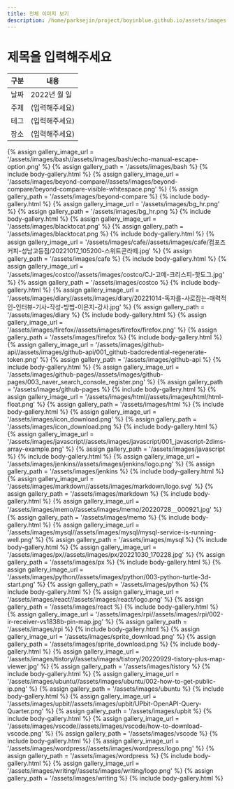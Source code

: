 ```yaml
---
title: 전체 이미지 보기
description: /home/parksejin/project/boyinblue.github.io/assets/images
---
```



제목을 입력해주세요
===


|구분|내용|
|---|---|
|날짜|2022년 월 일|
|주제|(입력해주세요)|
|테그|(입력해주세요)|
|장소|(입력해주세요)|


{% assign gallery_image_url = '/assets/images/bash//assets/images/bash/echo-manual-escape-option.png' %}
{% assign gallery_path = '/assets/images/bash %}
{% include body-gallery.html %}
{% assign gallery_image_url = '/assets/images/beyond-compare//assets/images/beyond-compare/beyond-compare-visible-whitespace.png' %}
{% assign gallery_path = '/assets/images/beyond-compare %}
{% include body-gallery.html %}
{% assign gallery_image_url = '/assets/images/bg_hr.png' %}
{% assign gallery_path = '/assets/images/bg_hr.png %}
{% include body-gallery.html %}
{% assign gallery_image_url = '/assets/images/blacktocat.png' %}
{% assign gallery_path = '/assets/images/blacktocat.png %}
{% include body-gallery.html %}
{% assign gallery_image_url = '/assets/images/cafe//assets/images/cafe/컴포즈커피-성남고등점/20221017_105200-스위트콘라떼.jpg' %}
{% assign gallery_path = '/assets/images/cafe %}
{% include body-gallery.html %}
{% assign gallery_image_url = '/assets/images/costco//assets/images/costco/CJ-고메-크리스피-핫도그.jpg' %}
{% assign gallery_path = '/assets/images/costco %}
{% include body-gallery.html %}
{% assign gallery_image_url = '/assets/images/diary//assets/images/diary/20221014-독자를-사로잡는-매력적인-인터뷰-기사-작성-방법-이은지-강사.jpg' %}
{% assign gallery_path = '/assets/images/diary %}
{% include body-gallery.html %}
{% assign gallery_image_url = '/assets/images/firefox//assets/images/firefox/firefox.png' %}
{% assign gallery_path = '/assets/images/firefox %}
{% include body-gallery.html %}
{% assign gallery_image_url = '/assets/images/github-api//assets/images/github-api/001_github-badcredential-regenerate-token.png' %}
{% assign gallery_path = '/assets/images/github-api %}
{% include body-gallery.html %}
{% assign gallery_image_url = '/assets/images/github-pages//assets/images/github-pages/003_naver_search_console_register.png' %}
{% assign gallery_path = '/assets/images/github-pages %}
{% include body-gallery.html %}
{% assign gallery_image_url = '/assets/images/html//assets/images/html/html-float.png' %}
{% assign gallery_path = '/assets/images/html %}
{% include body-gallery.html %}
{% assign gallery_image_url = '/assets/images/icon_download.png' %}
{% assign gallery_path = '/assets/images/icon_download.png %}
{% include body-gallery.html %}
{% assign gallery_image_url = '/assets/images/javascript//assets/images/javascript/001_javascript-2dims-array-example.png' %}
{% assign gallery_path = '/assets/images/javascript %}
{% include body-gallery.html %}
{% assign gallery_image_url = '/assets/images/jenkins//assets/images/jenkins/logo.png' %}
{% assign gallery_path = '/assets/images/jenkins %}
{% include body-gallery.html %}
{% assign gallery_image_url = '/assets/images/markdown//assets/images/markdown/logo.svg' %}
{% assign gallery_path = '/assets/images/markdown %}
{% include body-gallery.html %}
{% assign gallery_image_url = '/assets/images/memo//assets/images/memo/20220728＿000921.jpg' %}
{% assign gallery_path = '/assets/images/memo %}
{% include body-gallery.html %}
{% assign gallery_image_url = '/assets/images/mysql//assets/images/mysql/mysql-service-is-running-well.png' %}
{% assign gallery_path = '/assets/images/mysql %}
{% include body-gallery.html %}
{% assign gallery_image_url = '/assets/images/px//assets/images/px/20221030_170228.jpg' %}
{% assign gallery_path = '/assets/images/px %}
{% include body-gallery.html %}
{% assign gallery_image_url = '/assets/images/python//assets/images/python/003-python-turtle-3d-start.png' %}
{% assign gallery_path = '/assets/images/python %}
{% include body-gallery.html %}
{% assign gallery_image_url = '/assets/images/react//assets/images/react/logo.png' %}
{% assign gallery_path = '/assets/images/react %}
{% include body-gallery.html %}
{% assign gallery_image_url = '/assets/images/rpi//assets/images/rpi/002-ir-receiver-vs1838b-pin-map.jpg' %}
{% assign gallery_path = '/assets/images/rpi %}
{% include body-gallery.html %}
{% assign gallery_image_url = '/assets/images/sprite_download.png' %}
{% assign gallery_path = '/assets/images/sprite_download.png %}
{% include body-gallery.html %}
{% assign gallery_image_url = '/assets/images/tistory//assets/images/tistory/20220929-tistory-plus-map-viewer.jpg' %}
{% assign gallery_path = '/assets/images/tistory %}
{% include body-gallery.html %}
{% assign gallery_image_url = '/assets/images/ubuntu//assets/images/ubuntu/002-how-to-get-public-ip.png' %}
{% assign gallery_path = '/assets/images/ubuntu %}
{% include body-gallery.html %}
{% assign gallery_image_url = '/assets/images/upbit//assets/images/upbit/UPbit-OpenAPI-Query-Quarter.png' %}
{% assign gallery_path = '/assets/images/upbit %}
{% include body-gallery.html %}
{% assign gallery_image_url = '/assets/images/vscode//assets/images/vscode/how-to-download-vscode.png' %}
{% assign gallery_path = '/assets/images/vscode %}
{% include body-gallery.html %}
{% assign gallery_image_url = '/assets/images/wordpress//assets/images/wordpress/logo.png' %}
{% assign gallery_path = '/assets/images/wordpress %}
{% include body-gallery.html %}
{% assign gallery_image_url = '/assets/images/writing//assets/images/writing/logo.png' %}
{% assign gallery_path = '/assets/images/writing %}
{% include body-gallery.html %}
